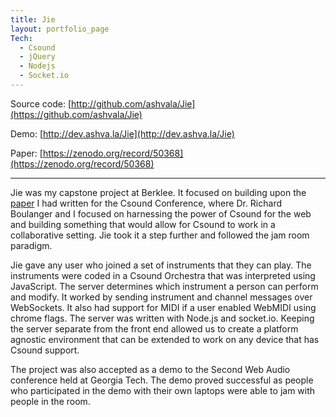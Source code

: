 ```yaml
---
title: Jie
layout: portfolio_page
Tech:
  - Csound
  - jQuery
  - Nodejs
  - Socket.io
---
```


Source code: [http://github.com/ashvala/Jie](https://github.com/ashvala/Jie)

Demo: [http://dev.ashva.la/Jie](http://dev.ashva.la/Jie)

Paper: [https://zenodo.org/record/50368](https://zenodo.org/record/50368)

---

Jie was my capstone project at Berklee. It focused on building upon the [paper](https://zenodo.org/record/50368) I had written for the Csound Conference, where Dr. Richard Boulanger and I focused on harnessing the power of Csound for the web and building something that would allow for Csound to work in a collaborative setting. Jie took it a step further and followed the jam room paradigm.

Jie gave any user who joined a set of instruments that they can play. The instruments were coded in a Csound Orchestra that was interpreted using JavaScript. The server determines which instrument a person can perform and modify. It worked by sending instrument and channel messages over WebSockets. It also had support for MIDI if a user enabled WebMIDI using chrome flags. The server was written with Node.js and socket.io. Keeping the server separate from the front end allowed us to create a platform agnostic environment that can be extended to work on any device that has Csound support.

The project was also accepted as a demo to the Second Web Audio conference held at Georgia Tech. The demo proved successful as people who participated in the demo with their own laptops were able to jam with people in the room.
